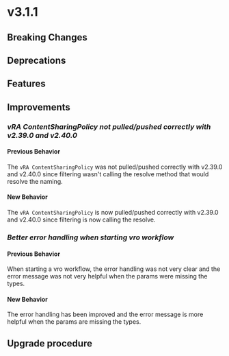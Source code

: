 # v3.1.1

## Breaking Changes


## Deprecations



## Features



## Improvements


### *vRA ContentSharingPolicy not pulled/pushed correctly with v2.39.0 and v2.40.0*

#### Previous Behavior

The `vRA ContentSharingPolicy` was not pulled/pushed correctly with v2.39.0 and v2.40.0 since filtering wasn't calling the resolve
method that would resolve the naming.

#### New Behavior

The `vRA ContentSharingPolicy` is now pulled/pushed correctly with v2.39.0 and v2.40.0 since filtering is now calling the resolve.

### *Better error handling when starting vro workflow*

#### Previous Behavior
When starting a vro workflow, the error handling was not very clear and the error message was not very helpful when the params were missing the types.

#### New Behavior
The error handling has been improved and the error message is more helpful when the params are missing the types.

## Upgrade procedure

